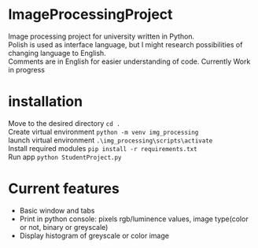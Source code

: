 # ImageProcessingProject
 Image processing project for university written in Python.  
 Polish is used as interface language, but I might research possibilities of changing language to English.  
 Comments are in English for easier understanding of code.
 Currently Work in progress

# installation
Move to the desired directory `cd .`  
Create virtual environment `python -m venv img_processing`  
launch virtual environment `.\img_processing\scripts\activate`  
Install required modules `pip install -r requirements.txt`  
Run app `python StudentProject.py`

# Current features

- Basic window and tabs
- Print in python console: pixels rgb/luminence values, image type(color or not, binary or greyscale)
- Display histogram of greyscale or color image  
